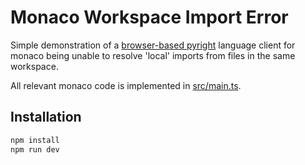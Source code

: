 # Monaco Workspace Import Error

Simple demonstration of a [browser-based pyright](@typefox/pyright-browser) language client for monaco being unable to resolve 'local' imports from files in the same workspace.

All relevant monaco code is implemented in [src/main.ts](./src/main.ts).

## Installation

```bash
npm install
npm run dev
```

